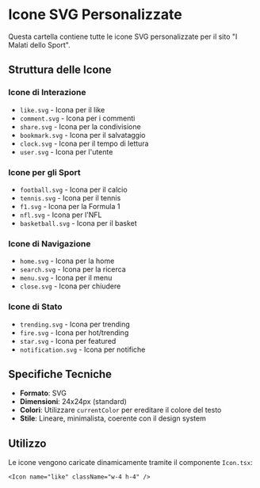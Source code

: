 # Icone SVG Personalizzate

Questa cartella contiene tutte le icone SVG personalizzate per il sito "I Malati dello Sport".

## Struttura delle Icone

### Icone di Interazione
- `like.svg` - Icona per il like
- `comment.svg` - Icona per i commenti
- `share.svg` - Icona per la condivisione
- `bookmark.svg` - Icona per il salvataggio
- `clock.svg` - Icona per il tempo di lettura
- `user.svg` - Icona per l'utente

### Icone per gli Sport
- `football.svg` - Icona per il calcio
- `tennis.svg` - Icona per il tennis
- `f1.svg` - Icona per la Formula 1
- `nfl.svg` - Icona per l'NFL
- `basketball.svg` - Icona per il basket

### Icone di Navigazione
- `home.svg` - Icona per la home
- `search.svg` - Icona per la ricerca
- `menu.svg` - Icona per il menu
- `close.svg` - Icona per chiudere

### Icone di Stato
- `trending.svg` - Icona per trending
- `fire.svg` - Icona per hot/trending
- `star.svg` - Icona per featured
- `notification.svg` - Icona per notifiche

## Specifiche Tecniche

- **Formato**: SVG
- **Dimensioni**: 24x24px (standard)
- **Colori**: Utilizzare `currentColor` per ereditare il colore del testo
- **Stile**: Lineare, minimalista, coerente con il design system

## Utilizzo

Le icone vengono caricate dinamicamente tramite il componente `Icon.tsx`:

```tsx
<Icon name="like" className="w-4 h-4" />
``` 